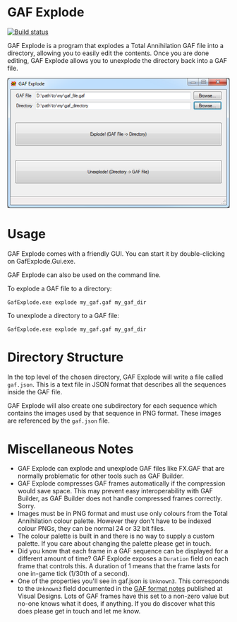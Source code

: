 # GAF Explode

[![Build status](https://ci.appveyor.com/api/projects/status/ouiqeobwkqy77hga/branch/master?svg=true)](https://ci.appveyor.com/project/MHeasell/gafexplode/branch/master)

GAF Explode is a program that explodes a Total Annihilation GAF file
into a directory, allowing you to easily edit the contents. Once you are
done editing, GAF Explode allows you to unexplode the directory back
into a GAF file.

![Screenshot](screenshot.png?raw=true)

# Usage

GAF Explode comes with a friendly GUI. You can start it by
double-clicking on GafExplode.Gui.exe.

GAF Explode can also be used on the command line.

To explode a GAF file to a directory:

    GafExplode.exe explode my_gaf.gaf my_gaf_dir

To unexplode a directory to a GAF file:

    GafExplode.exe explode my_gaf.gaf my_gaf_dir

# Directory Structure

In the top level of the chosen directory, GAF Explode will write a file
called `gaf.json`. This is a text file in JSON format that describes all
the sequences inside the GAF file.

GAF Explode will also create one subdirectory for each sequence which
contains the images used by that sequence in PNG format.
These images are referenced by the `gaf.json` file.

# Miscellaneous Notes

* GAF Explode can explode and unexplode GAF files like FX.GAF that are
  normally problematic for other tools such as GAF Builder.
* GAF Explode compresses GAF frames automatically if the compression
  would save space. This may prevent easy interoperability with GAF
  Builder, as GAF Builder does not handle compressed frames correctly.
  Sorry.
* Images must be in PNG format and must use only colours from the Total
  Annihilation colour palette. However they don't have to be indexed
  colour PNGs, they can be normal 24 or 32 bit files.
* The colour palette is built in and there is no way to supply a custom
  palette. If you care about changing the palette please get in touch.
* Did you know that each frame in a GAF sequence can be displayed for a
  different amount of time? GAF Explode exposes a `Duration` field on
  each frame that controls this. A duration of 1 means that the frame
  lasts for one in-game tick (1/30th of a second).
* One of the properties you'll see in gaf.json is `Unknown3`. This
  corresponds to the `Unknown3` field documented in the
  [GAF format notes][gaf-fmt] published at Visual Designs. Lots of GAF
  frames have this set to a non-zero value but no-one knows what it does,
  if anything. If you do discover what this does please get in touch and
  let me know.

[gaf-fmt]: http://visualta.tauniverse.com/Downloads/ta-gaf-fmt.txt
